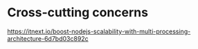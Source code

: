 # Cross-cutting concerns

<https://itnext.io/boost-nodejs-scalability-with-multi-processing-architecture-6d7bd03c892c>
